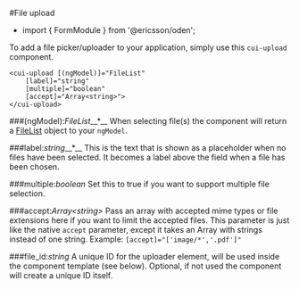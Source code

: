 [//]: # (title: File upload)
[//]: # (category: Form elements)
[//]: # (icon: fa-check-square-o)

#File upload
* import { FormModule } from '@ericsson/oden';

To add a file picker/uploader to your application, simply use this `cui-upload` component.

```
<cui-upload [(ngModel)]="FileList"
    [label]="string" 
    [multiple]="boolean"
    [accept]="Array<string>">
</cui-upload>
```

###(ngModel):_FileList___*__
When selecting file(s) the component will return a [FileList](https://developer.mozilla.org/en/docs/Web/API/FileList) object to your `ngModel`.

###label:_string___*__
This is the text that is shown as a placeholder when no files have been selected. It becomes a 
label above the field when a file has been chosen.

###multiple:_boolean_
Set this to true if you want to support multiple file selection.

###accept:_Array&lt;string&gt;_
Pass an array with accepted mime types or file extensions here if you want to limit the accepted files. This parameter
is just like the native `accept` parameter, except it takes an Array with strings instead of one string.
Example:
`[accept]="['image/*','.pdf']"`

###file\_id:_string_
A unique ID for the uploader element, will be used inside the component template (see below). Optional, if not used
the component will create a unique ID itself.
